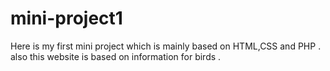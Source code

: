 # mini-project1
Here is my first mini project which is mainly based on HTML,CSS and PHP . also this website is based on information for birds .
